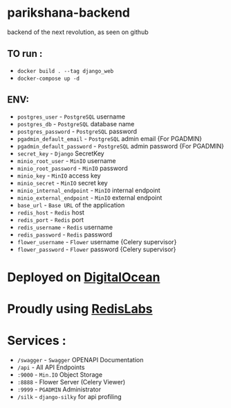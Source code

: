# parikshana-backend

backend of the next revolution, as seen on github

## TO run :

- `docker build . --tag django_web`
- `docker-compose up -d`

## ENV:

- `postgres_user` - `PostgreSQL` username
- `postgres_db` - `PostgreSQL` database name
- `postgres_password` - `PostgreSQL` password
- `pgadmin_default_email` - `PostgreSQL` admin email {For PGADMIN}
- `pgadmin_default_password` - `PostgreSQL` admin password {For PGADMIN}
- `secret_key` - `Django` SecretKey
- `minio_root_user` - `MinIO` username
- `minio_root_password` - `MinIO` password
- `minio_key` - `MinIO` access key
- `minio_secret` - `MinIO` secret key
- `minio_internal_endpoint` - `MinIO` internal endpoint
- `minio_external_endpoint` - `MinIO` external endpoint
- `base_url` - `Base URL` of the application
- `redis_host` - `Redis` host
- `redis_port` - `Redis` port
- `redis_username` - `Redis` username
- `redis_password` - `Redis` password
- `flower_username` - `Flower` username {Celery supervisor}
- `flower_password` - `Flower` password {Celery supervisor}

# Deployed on [DigitalOcean](http://146.190.10.10/)

# Proudly using [RedisLabs](http)

# Services :

- `/swagger` - `Swagger` OPENAPI Documentation
- `/api` - All API Endpoints
- `:9000` - `Min.IO` Object Storage
- `:8888` - Flower Server (Celery Viewer)
- `:9999` - `PGADMIN` Administrator
- `/silk` - `django-silky` for api profiling
